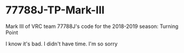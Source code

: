# 77788J-TP-Mark-III
Mark III of VRC team 77788J's code for the 2018-2019 season: Turning Point

I know it's bad. I didn't have time. I'm so sorry
